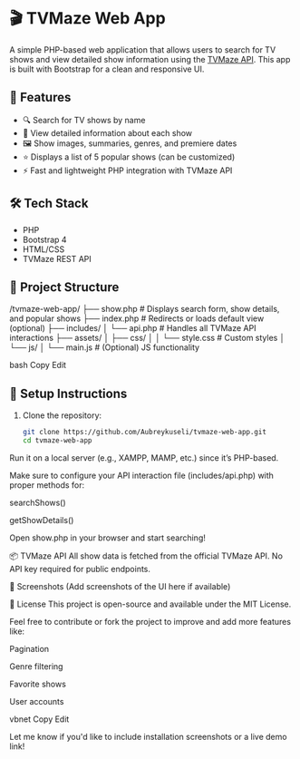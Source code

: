 # 🎬 TVMaze Web App

A simple PHP-based web application that allows users to search for TV shows and view detailed show information using the [TVMaze API](https://www.tvmaze.com/api). This app is built with Bootstrap for a clean and responsive UI.

## 🚀 Features

- 🔍 Search for TV shows by name
- 📄 View detailed information about each show
- 🖼️ Show images, summaries, genres, and premiere dates
- ⭐ Displays a list of 5 popular shows (can be customized)
- ⚡ Fast and lightweight PHP integration with TVMaze API

## 🛠️ Tech Stack

- PHP
- Bootstrap 4
- HTML/CSS
- TVMaze REST API

## 📁 Project Structure

/tvmaze-web-app/ ├── show.php # Displays search form, show details, and popular shows ├── index.php # Redirects or loads default view (optional) ├── includes/ │ └── api.php # Handles all TVMaze API interactions ├── assets/ │ ├── css/ │ │ └── style.css # Custom styles │ └── js/ │ └── main.js # (Optional) JS functionality

bash
Copy
Edit

## 🔧 Setup Instructions

1. Clone the repository:
   ```bash
   git clone https://github.com/Aubreykuseli/tvmaze-web-app.git
   cd tvmaze-web-app
Run it on a local server (e.g., XAMPP, MAMP, etc.) since it’s PHP-based.

Make sure to configure your API interaction file (includes/api.php) with proper methods for:

searchShows()

getShowDetails()

Open show.php in your browser and start searching!

📦 TVMaze API
All show data is fetched from the official TVMaze API. No API key required for public endpoints.

📸 Screenshots
(Add screenshots of the UI here if available)

📄 License
This project is open-source and available under the MIT License.

Feel free to contribute or fork the project to improve and add more features like:

Pagination

Genre filtering

Favorite shows

User accounts

vbnet
Copy
Edit

Let me know if you'd like to include installation screenshots or a live demo link!







